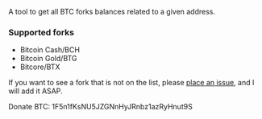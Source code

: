 A tool to get all BTC forks balances related to a given address.

### Supported forks

* Bitcoin Cash/BCH
* Bitcoin Gold/BTG
* Bitcore/BTX

If you want to see a fork that is not on the list, please
[place an issue](https://github.com/someone235/btc-forks-balance/issues/new),
and I will add it ASAP.

Donate BTC: 1F5n1fKsNU5JZGNnHyJRnbz1azRyHnut9S
